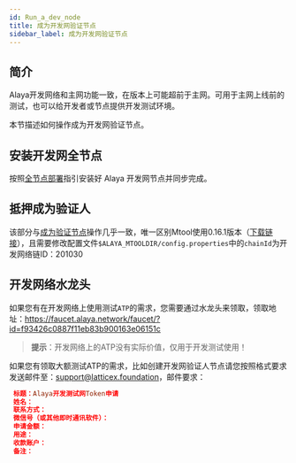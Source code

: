 ```yaml
---
id: Run_a_dev_node
title: 成为开发网验证节点
sidebar_label: 成为开发网验证节点
---
```


## 简介

Alaya开发网络和主网功能一致，在版本上可能超前于主网。可用于主网上线前的测试，也可以给开发者或节点提供开发测试环境。

本节描述如何操作成为开发网验证节点。

## 安装开发网全节点

按照[全节点部署](/alaya-devdocs/zh-CN/Run_a_fullnode)指引安装好 Alaya 开发网节点并同步完成。

## 抵押成为验证人

该部分与[成为验证节点](/alaya-devdocs/zh-CN/Become_Validator)操作几乎一致，唯一区别Mtool使用0.16.1版本（[下载链接](https://download.alaya.network/alaya/mtool/linux/0.16.1/alaya_mtool.zip)），且需要修改配置文件`$ALAYA_MTOOLDIR/config.properties`中的`chainId`为开发网络链ID：201030

## 开发网络水龙头

如果您有在开发网络上使用测试`ATP`的需求，您需要通过水龙头来领取，领取地址：<https://faucet.alaya.network/faucet/?id=f93426c0887f11eb83b900163e06151c>

> **提示**：开发网络上的ATP没有实际价值，仅用于开发测试使用！

如果您有领取大额测试ATP的需求，比如创建开发网验证人节点请您按照格式要求发送邮件至：[support@latticex.foundation](mailto:support@latticex.foundation)，邮件要求：

```toml
 标题：Alaya开发测试网Token申请
 姓名：
 联系方式：
 微信号（或其他即时通讯软件）：
 申请金额：
 用途：
 收款账户：
 备注：
```
